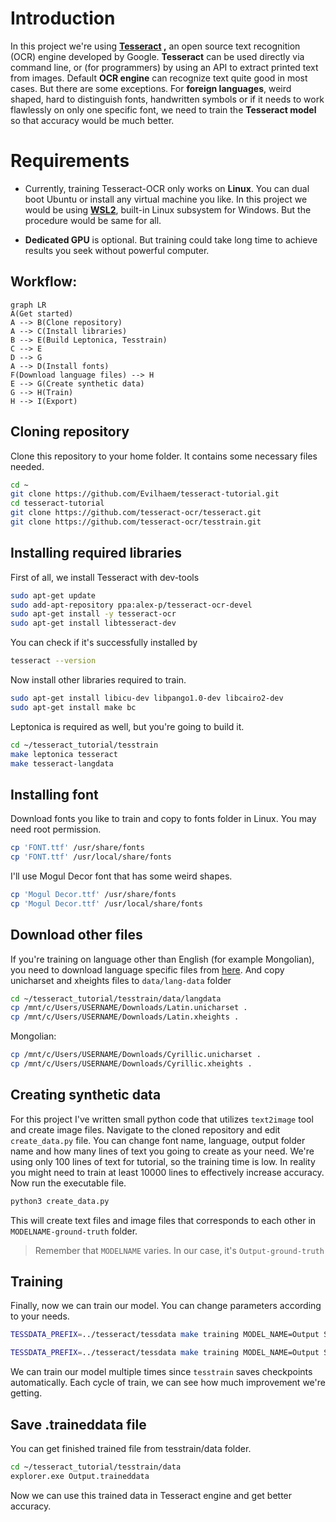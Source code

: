 # Introduction

In this project we're using **[Tesseract](https://github.com/tesseract-ocr/tesseract) ,** an open source text recognition (OCR) engine developed by Google. 
**Tesseract** can be used directly via command line, or (for programmers) by using an API to extract printed text from images.
Default **OCR engine** can recognize text quite good in most cases. But there are some exceptions. 
For **foreign languages**, weird shaped, hard to distinguish fonts, handwritten symbols or if it needs to work flawlessly on only one specific font, we need to train the **Tesseract model** so that accuracy would be much better.

# Requirements

 


- Currently, training Tesseract-OCR only works on **Linux**. You can dual boot Ubuntu or install any virtual machine you like.  In this project we would be using [**WSL2**](https://learn.microsoft.com/en-us/windows/wsl/install), built-in Linux subsystem for Windows. But the procedure would be same for all.

 -  **Dedicated GPU** is optional. But training could take long time to achieve results you seek without powerful computer.
 ## Workflow:

```mermaid
graph LR
A(Get started)
A --> B(Clone repository)
A --> C(Install libraries)
B --> E(Build Leptonica, Tesstrain)
C --> E
D --> G
A --> D(Install fonts)
F(Download language files) --> H
E --> G(Create synthetic data)
G --> H(Train)
H --> I(Export)
```
## Cloning repository

Clone this repository to your home folder. It contains some necessary files needed.
 ```bash
cd ~
git clone https://github.com/Evilhaem/tesseract-tutorial.git
cd tesseract-tutorial
git clone https://github.com/tesseract-ocr/tesseract.git
git clone https://github.com/tesseract-ocr/tesstrain.git
```

## Installing required libraries

First of all, we install Tesseract with dev-tools
```bash
sudo apt-get update
sudo add-apt-repository ppa:alex-p/tesseract-ocr-devel
sudo apt-get install -y tesseract-ocr
sudo apt-get install libtesseract-dev
 ```
 You can check if it's successfully installed by 
 ```bash 
 tesseract --version
```
 
Now install other libraries required to train. 
 ```bash
sudo apt-get install libicu-dev libpango1.0-dev libcairo2-dev
sudo apt-get install make bc
```

Leptonica is required as well, but you're going to build it.

 ```bash
cd ~/tesseract_tutorial/tesstrain
make leptonica tesseract
make tesseract-langdata
```




## Installing font

Download fonts you like to train and copy to fonts folder in Linux.
You may need root permission.
 ```bash
cp 'FONT.ttf' /usr/share/fonts
cp 'FONT.ttf' /usr/local/share/fonts
```
I'll use Mogul Decor font that has some weird shapes.
 ```bash
cp 'Mogul Decor.ttf' /usr/share/fonts
cp 'Mogul Decor.ttf' /usr/local/share/fonts
```



## Download other files
If you're training on language other than English (for example Mongolian), you need to download language specific files from [here](https://github.com/tesseract-ocr/langdata_lstm).
And copy unicharset and xheights files to `data/lang-data` folder
 ```bash
cd ~/tesseract_tutorial/tesstrain/data/langdata
cp /mnt/c/Users/USERNAME/Downloads/Latin.unicharset .
cp /mnt/c/Users/USERNAME/Downloads/Latin.xheights .
```

Mongolian:
 ```bash
cp /mnt/c/Users/USERNAME/Downloads/Cyrillic.unicharset .
cp /mnt/c/Users/USERNAME/Downloads/Cyrillic.xheights .
```

## Creating synthetic data

For this project I've written small python code that utilizes `text2image` tool and create image files.
Navigate to the cloned repository and edit `create_data.py` file.
You can change font name, language, output folder name and how many lines of text you going to create as your need. 
We're using only 100 lines of text for tutorial, so the training time is low. In reality you might need to train at least 10000 lines to effectively increase accuracy.
Now run the executable file.
 ```bash
python3 create_data.py
```
This will create text files and image files that corresponds to each other in `MODELNAME-ground-truth` folder.
> Remember that `MODELNAME` varies. In our case, it's `Output-ground-truth` 


## Training

Finally, now we can train our model.
You can change parameters according to your needs.
``` bash
TESSDATA_PREFIX=../tesseract/tessdata make training MODEL_NAME=Output START_MODEL=eng TESSDATA=../tesseract/tessdata MAX_ITERATIONS=100
```
``` bash
TESSDATA_PREFIX=../tesseract/tessdata make training MODEL_NAME=Output START_MODEL=mon TESSDATA=../tesseract/tessdata MAX_ITERATIONS=100
```
We can train our model multiple times since `tesstrain` saves checkpoints automatically.
Each cycle of train, we can see how much improvement we're getting.

## Save .traineddata file

You can get finished trained file from tesstrain/data folder.
``` bash
cd ~/tesseract_tutorial/tesstrain/data
explorer.exe Output.traineddata
```
Now we can use this trained data in Tesseract engine and get better accuracy.
